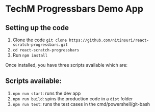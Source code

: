 # TechM Progressbars Demo App
## Setting up the code
1. Clone the code `git clone https://github.com/nitinsuri/react-scratch-progressbars.git`
2. `cd react-scratch-progressbars`
3. Run `npm install`

Once installed, you have three scripts available which are:
## Scripts available:
1. `npm run start`: runs the dev app
2. `npm run build`: spins the production code in a `dist` folder
3. `npm run test`: runs the test cases in the cmd/powershell/git-bash
